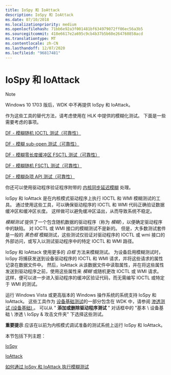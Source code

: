 ```yaml
---
title: IoSpy 和 IoAttack
description: IoSpy 和 IoAttack
ms.date: 07/10/2018
ms.localizationpriority: medium
ms.openlocfilehash: 71bb6e92a3f001481bf634979072ff06ec56a3b5
ms.sourcegitcommit: 418e6617e2a695c9cb4b37b5b60e264760858acd
ms.translationtype: MT
ms.contentlocale: zh-CN
ms.lasthandoff: 12/07/2020
ms.locfileid: "96817481"
---
```

# <a name="iospy-and-ioattack"></a>IoSpy 和 IoAttack

> [!NOTE]
> Windows 10 1703 版后，WDK 中不再提供 IoSpy 和 IoAttack。
>
> 作为这些工具的替代方法，请考虑使用在 HLK 中提供的模糊化测试。 下面是一些需要考虑的事项。
> 
> [DF - 模糊随机 IOCTL 测试（可靠性）](/windows-hardware/test/hlk/testref/236b8ad5-0ba1-4075-80a6-ae9dafb71c94)
>
> [DF - 模糊 sub-open 测试（可靠性）](/windows-hardware/test/hlk/testref/92bf534e-aa48-4aeb-b3cd-e46fb7cc7d80)
>
> [DF - 模糊零长度缓冲区 FSCTL 测试（可靠性）](/windows-hardware/test/hlk/testref/5f5f6c7e-d5db-4ff1-8cee-da47203ab070)
>
> [DF - 模糊随机 FSCTL 测试（可靠性）](/windows-hardware/test/hlk/testref/e529e34e-076a-4978-926f-7eca333e8f4d)
>
> [DF - 模糊杂项 API 测试（可靠性）](/windows-hardware/test/hlk/testref/fb305d04-6e8c-4dfc-9984-9692df82fbd8)
>
> 你还可以使用驱动程序验证程序附带的 [内核同步延迟模糊](./kernel-synchronization-delay-fuzzing.md) 处理。
>

IoSpy 和 IoAttack 是在内核模式驱动程序上执行 IOCTL 和 WMI 模糊测试的工具。 通过使用这些工具，可以确保驱动程序的 IOCTL 和 WMI 代码正确验证数据缓冲区和缓冲区长度。 这样做可以避免缓冲区溢出，从而导致系统不稳定。

*模糊测试* 提供了一个包含随机数据的驱动程序（称为 *模糊*），以便确定驱动程序中的缺陷。 对 IOCTL 或 WMI 接口的模糊测试不是新的。 但是，大多数测试套件是一般的 *黑色框* 模糊测试，这些测试仅验证对驱动程序的 IOCTL 或 wmi 接口的外部访问，或写入以测试驱动程序中的特定 IOCTL 和 WMI 路径。

IoSpy 和 IoAttack 使用更多的 *白框* 方法来模糊测试。 为设备启用模糊测试时，IoSpy 将捕获发送到设备驱动程序的 IOCTL 和 WMI 请求，并将这些请求的属性记录在数据文件中。 然后，IoAttack 从该数据文件中读取属性，并在将这些属性发送到驱动程序之前，使用这些属性来 *模糊* 或随机更改 IOCTL 或 WMI 请求。 这样，便可以进一步进入驱动程序的缓冲区验证代码，而无需编写 IOCTL 或特定于 WMI 的测试。

运行 Windows Vista 或更高版本的 Windows 操作系统的系统支持 IoSpy 和 IoAttack。 这些工具作为 [设备基础测试](device-fundamentals-tests.md)的一部分包含在 WDK 中，请参阅 [渗透测试 (设备基础) ](coverage-tests--device-fundamentals-.md)。 可以从 " **添加或删除驱动程序测试** " 对话框中的 "基本 \\ 设备基础 \\ 渗透 \\ IoSpy & 攻击文件夹" 下选择这些测试。

**重要提示**   应该在以前为内核模式调试准备的测试系统上运行 IoSpy 和 IoAttack。

 

本节包括下列主题：

[IoSpy](iospy.md)

[IoAttack](ioattack.md)

[如何通过 IoSpy 和 IoAttack 执行模糊测试](how-to-perform-fuzz-tests-with-iospy-and-ioattack.md)

 

